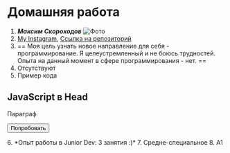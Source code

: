 
# Домашняя работа 
1. ***Максим Скороходов*** ![Фото](https://sun9-9.userapi.com/impf/c850224/v850224489/1e53b/PBaYtHT6TEs.jpg?size=2048x2048&quality=96&sign=2ba94af9150ea3eb396c77af03a004f3&type=album)
2. [My Instagram](https://www.instagram.com/freddy_vaal/), [Ссылка на репозиторий](https://github.com/MaksimSkorohodov/MyRepo)
3.  == Моя цель узнать новое направление для себя - программирование. Я целеустремленный и не боюсь трудностей. Опыта на данный момент в сфере программирования - нет.   ==
4. Отсутствуют
5. Пример кода <html>
<head>
<script>
function myFunction() {
  document.getElementById("demo").innerHTML = "Параграф изменен.";
}
</script>
</head>
<body>

<h2>JavaScript в Head</h2>

<p id="demo">Параграф</p>

<button type="button" onclick="myFunction()">Попробовать</button>

</body>
</html> 
6. *Опыт работы в Junior Dev: 3 занятия :)*
7. Средне-специальное 
8. А1